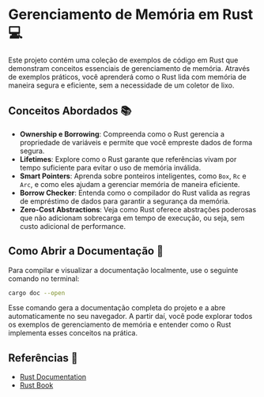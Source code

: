 # Gerenciamento de Memória em Rust 💻

Este projeto contém uma coleção de exemplos de código em Rust que demonstram conceitos essenciais de gerenciamento de memória. Através de exemplos práticos, você aprenderá como o Rust lida com memória de maneira segura e eficiente, sem a necessidade de um coletor de lixo.

## Conceitos Abordados 📚

- **Ownership e Borrowing**: Compreenda como o Rust gerencia a propriedade de variáveis e permite que você empreste dados de forma segura.
- **Lifetimes**: Explore como o Rust garante que referências vivam por tempo suficiente para evitar o uso de memória inválida.
- **Smart Pointers**: Aprenda sobre ponteiros inteligentes, como `Box`, `Rc` e `Arc`, e como eles ajudam a gerenciar memória de maneira eficiente.
- **Borrow Checker**: Entenda como o compilador do Rust valida as regras de empréstimo de dados para garantir a segurança da memória.
- **Zero-Cost Abstractions**: Veja como Rust oferece abstrações poderosas que não adicionam sobrecarga em tempo de execução, ou seja, sem custo adicional de performance.

## Como Abrir a Documentação 📖

Para compilar e visualizar a documentação localmente, use o seguinte comando no terminal:

```bash
cargo doc --open
```

Esse comando gera a documentação completa do projeto e a abre automaticamente no seu navegador. A partir daí, você pode explorar todos os exemplos de gerenciamento de memória e entender como o Rust implementa esses conceitos na prática.

## Referências 📑

- [Rust Documentation](https://doc.rust-lang.org/)
- [Rust Book](https://doc.rust-lang.org/book/)


